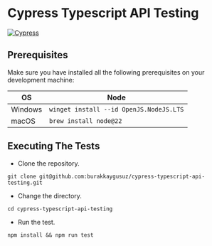 # Cypress Typescript API Testing

[![Cypress](https://img.shields.io/npm/v/cypress?color=33ff99&label=cypress&logo=cypress&logoColor=33ff99&style=for-the-badge)](https://www.cypress.io)

## Prerequisites

Make sure you have installed all the following prerequisites on your development machine:

| OS      | Node                                    |
| ------- | --------------------------------------- |
| Windows | `winget install --id OpenJS.NodeJS.LTS` |
| macOS   | `brew install node@22`                  |

## Executing The Tests

- Clone the repository.

```shell
git clone git@github.com:burakkaygusuz/cypress-typescript-api-testing.git
```

- Change the directory.

```shell
cd cypress-typescript-api-testing
```

- Run the test.

```shell
npm install && npm run test
```
